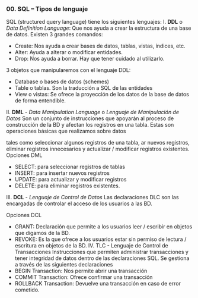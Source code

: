### 00. SQL – Tipos de lenguaje

SQL (structured query language) tiene los siguientes lenguajes:
I. **DDL** o *Data Definition Language*:
Que nos ayuda a crear la estructura de una base de datos. Existen 3 grandes
comandos:
* Create: Nos ayuda a crear bases de datos, tablas, vistas, índices, etc.
* Alter: Ayuda a alterar o modificar entidades.
* Drop: Nos ayuda a borrar. Hay que tener cuidado al utilizarlo.

3 objetos que manipularemos con el lenguaje DDL:
* Database o bases de datos (schemes)
* Table o tablas. Son la traducción a SQL de las entidades
* View o vistas: Se ofrece la proyección de los datos de la base de datos de forma entendible.

II. **DML** - *Data Manipulation Language* o *Lenguaje de Manipulación de Datos*
Son un conjunto de instrucciones que apoyarán al proceso de construcción de la BD y
afectan los registros en una tabla. Estas son operaciones básicas que realizamos sobre datos

tales como seleccionar algunos registros de una tabla, ar nuevos registros, eliminar
registros innecesarios y actualizar / modificar registros existentes.
Opciones DML

* SELECT: para seleccionar registros de tablas
* INSERT: para insertar nuevos registros
* UPDATE: para actualizar y modificar registros
* DELETE: para eliminar registros existentes.

III. **DCL** - *Lenguaje de Control de Datos*
Las declaraciones DLC son las encargadas de controlar el acceso de los usuarios a las BD.

Opciones DCL
* GRANT:
Declaración que permite a los usuarios leer / escribir en objetos que digamos de la BD.
* REVOKE:
Es la que ofrece a los usuarios estar sin permiso de lectura / escritura en objetos de la BD.
IV. TLC - Lenguaje de Control de Transacciones
Instrucciones que permiten administrar transacciones y tener integridad de datos dentro
de las declaraciones SQL. Se gestiona a través de las siguientes declaraciones
* BEGIN Transaction: Nos permite abrir una transacción
* COMMIT Transaction: Ofrece confirmar una transacción
* ROLLBACK Transaction: Devuelve una transacción en caso de error cometido.